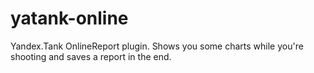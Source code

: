 # yatank-online
Yandex.Tank OnlineReport plugin. Shows you some charts while you're shooting and saves a report in the end.
